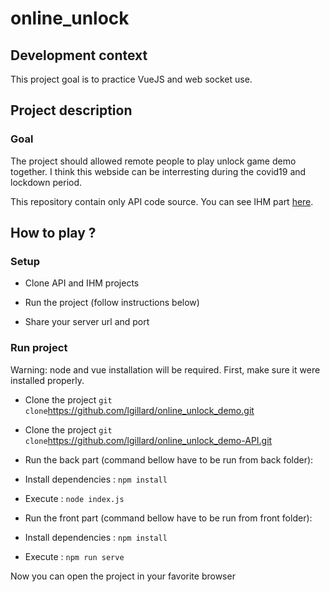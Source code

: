 online_unlock
=============

Development context
-------------------

This project goal is to practice VueJS and web socket use.

Project description
-------------------

### Goal

The project should allowed remote people to play unlock game demo together. I
think this webside can be interresting during the covid19 and lockdown period.

This repository contain only API code source. You can see IHM part
[here](https://github.com/lgillard/online_unlock_demo).

How to play ?
-------------

### Setup

-   Clone API and IHM projects

-   Run the project (follow instructions below)

-   Share your server url and port

### Run project

Warning: node and vue installation will be required. First, make sure it were
installed properly.

-   Clone the project `git
    clone`<https://github.com/lgillard/online_unlock_demo.git>

-   Clone the project `git
    clone`<https://github.com/lgillard/online_unlock_demo-API.git>

-   Run the back part (command bellow have to be run from back folder):

-   Install dependencies : `npm install`

-   Execute : `node index.js`

-   Run the front part (command bellow have to be run from front folder):

-   Install dependencies : `npm install`

-   Execute : `npm run serve`

Now you can open the project in your favorite browser
